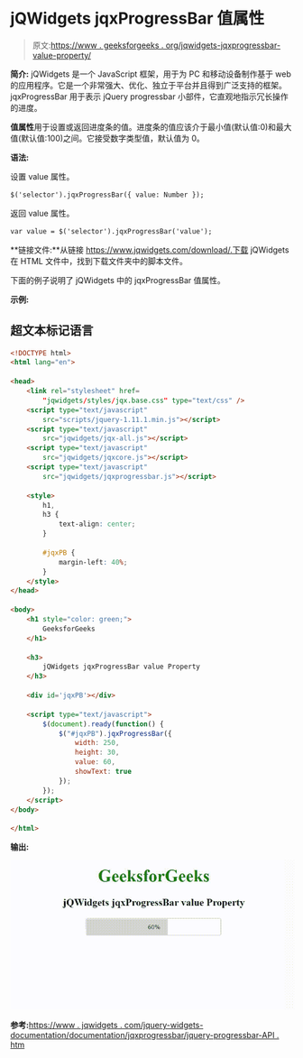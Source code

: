 # jQWidgets jqxProgressBar 值属性

> 原文:[https://www . geeksforgeeks . org/jqwidgets-jqxprogressbar-value-property/](https://www.geeksforgeeks.org/jqwidgets-jqxprogressbar-value-property/)

**简介:** jQWidgets 是一个 JavaScript 框架，用于为 PC 和移动设备制作基于 web 的应用程序。它是一个非常强大、优化、独立于平台并且得到广泛支持的框架。jqxProgressBar 用于表示 jQuery progressbar 小部件，它直观地指示冗长操作的进度。

**值属性**用于设置或返回进度条的值。进度条的值应该介于最小值(默认值:0)和最大值(默认值:100)之间。它接受数字类型值，默认值为 0。

**语法:**

设置 value 属性。

```html
$('selector').jqxProgressBar({ value: Number });
```

返回 value 属性。

```html
var value = $('selector').jqxProgressBar('value');
```

**链接文件:**从链接 https://www.jqwidgets.com/download/.下载 jQWidgets 在 HTML 文件中，找到下载文件夹中的脚本文件。

> <link rel="”stylesheet”" href="”jqwidgets/styles/jqx.base.css”" type="”text/css”">

下面的例子说明了 jQWidgets 中的 jqxProgressBar 值属性。

**示例:**

## 超文本标记语言

```html
<!DOCTYPE html>
<html lang="en">

<head>
    <link rel="stylesheet" href=
        "jqwidgets/styles/jqx.base.css" type="text/css" />
    <script type="text/javascript" 
        src="scripts/jquery-1.11.1.min.js"></script>
    <script type="text/javascript" 
        src="jqwidgets/jqx-all.js"></script>
    <script type="text/javascript" 
        src="jqwidgets/jqxcore.js"></script>
    <script type="text/javascript" 
        src="jqwidgets/jqxprogressbar.js"></script>

    <style>
        h1,
        h3 {
            text-align: center;
        }

        #jqxPB {
            margin-left: 40%;
        }
    </style>
</head>

<body>
    <h1 style="color: green;">
        GeeksforGeeks
    </h1>

    <h3>
        jQWidgets jqxProgressBar value Property
    </h3>

    <div id='jqxPB'></div>

    <script type="text/javascript">
        $(document).ready(function() {
            $("#jqxPB").jqxProgressBar({
                width: 250,
                height: 30,
                value: 60,
                showText: true
            });
        });
    </script>
</body>

</html>
```

**输出:**

![](img/72d53b976797f07dc6c94fe9936875d9.png)

**参考:**[https://www . jqwidgets . com/jquery-widgets-documentation/documentation/jqxprogressbar/jquery-progressbar-API . htm](https://www.jqwidgets.com/jquery-widgets-documentation/documentation/jqxprogressbar/jquery-progressbar-api.htm)